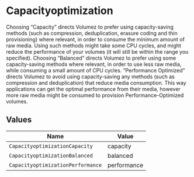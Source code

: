 # Capacityoptimization

Choosing “Capacity” directs Volumez to prefer using capacity-saving methods (such as compression, deduplication, erasure coding and thin provisioning) where relevant, in order to consume the minimum amount of raw media. Using such methods might take some CPU cycles, and might reduce the performance of your volumes (it will still be within the range you specified). Choosing “Balanced” directs Volumez to prefer using some capacity-saving methods where relevant, in order to use less raw media, while consuming a small amount of CPU cycles. “Performance Optimized” directs Volumez to avoid using capacity-saving any methods (such as compression and deduplication) that reduce media consumption. This way applications can get the optimal performance from their media, however more raw media might be consumed to provision Performance-Optimized volumes.


## Values

| Name                              | Value                             |
| --------------------------------- | --------------------------------- |
| `CapacityoptimizationCapacity`    | capacity                          |
| `CapacityoptimizationBalanced`    | balanced                          |
| `CapacityoptimizationPerformance` | performance                       |
